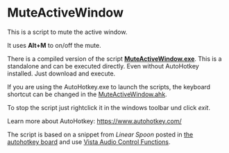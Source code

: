 # MuteActiveWindow

This is a script to mute the active window.

It uses **Alt+M** to on/off the mute.

There is a compiled version of the script [**MuteActiveWindow.exe**](compiled/MuteActiveWindow.exe).
This is a standalone and can be executed directly. Even without AutoHotkey installed. Just download and execute.

If you are using the AutoHotkey.exe to launch the scripts, the keyboard shortcut can be changed in the [MuteActiveWindow.ahk](ahk/MuteActiveWindow.ahk).


To stop the script just rightclick it in the windows toolbar und click *exit*.


Learn more about AutoHotkey:
https://www.autohotkey.com/

The script is based on a snippet from *Linear Spoon* posted in [the autohotkey board](//autohotkey.com/board/topic/119506-get-volume-mixer-application-specific-mute-button-state/?p=682808) and use [Vista Audio Control Functions](https://autohotkey.com/board/topic/21984-vista-audio-control-functions/?p=143564).